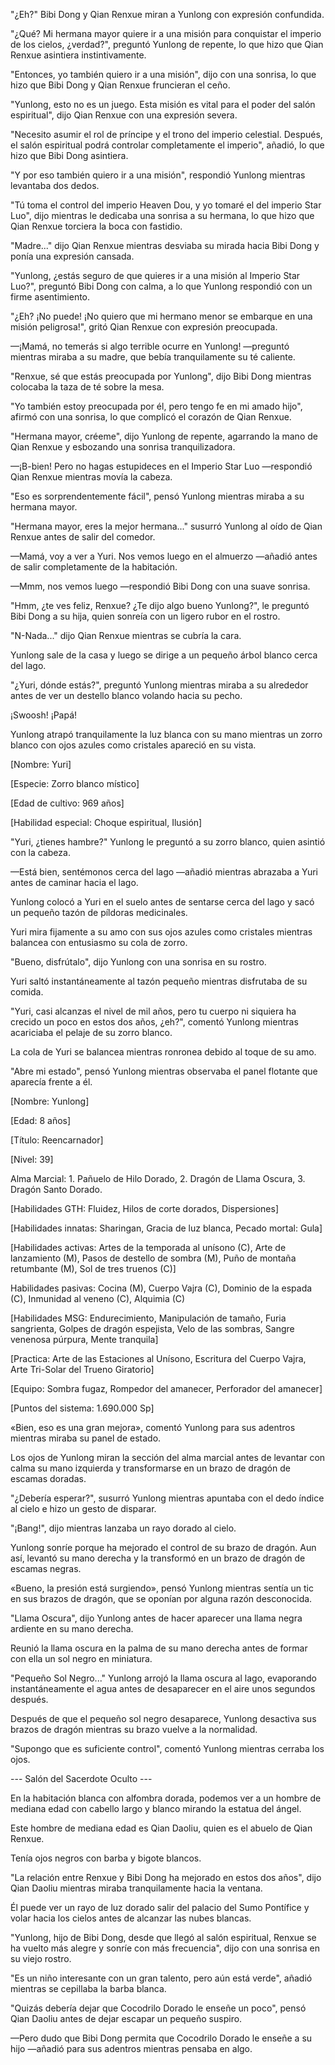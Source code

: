 
"¿Eh?" Bibi Dong y Qian Renxue miran a Yunlong con expresión confundida.

"¿Qué? Mi hermana mayor quiere ir a una misión para conquistar el imperio de los cielos, ¿verdad?", preguntó Yunlong de repente, lo que hizo que Qian Renxue asintiera instintivamente.

"Entonces, yo también quiero ir a una misión", dijo con una sonrisa, lo que hizo que Bibi Dong y Qian Renxue fruncieran el ceño.

"Yunlong, esto no es un juego. Esta misión es vital para el poder del salón espiritual", dijo Qian Renxue con una expresión severa.

"Necesito asumir el rol de príncipe y el trono del imperio celestial. Después, el salón espiritual podrá controlar completamente el imperio", añadió, lo que hizo que Bibi Dong asintiera.

"Y por eso también quiero ir a una misión", respondió Yunlong mientras levantaba dos dedos.

"Tú toma el control del imperio Heaven Dou, y yo tomaré el del imperio Star Luo", dijo mientras le dedicaba una sonrisa a su hermana, lo que hizo que Qian Renxue torciera la boca con fastidio.

"Madre..." dijo Qian Renxue mientras desviaba su mirada hacia Bibi Dong y ponía una expresión cansada.

"Yunlong, ¿estás seguro de que quieres ir a una misión al Imperio Star Luo?", preguntó Bibi Dong con calma, a lo que Yunlong respondió con un firme asentimiento.

"¿Eh? ¡No puede! ¡No quiero que mi hermano menor se embarque en una misión peligrosa!", gritó Qian Renxue con expresión preocupada.

—¡Mamá, no temerás si algo terrible ocurre en Yunlong! —preguntó mientras miraba a su madre, que bebía tranquilamente su té caliente.

"Renxue, sé que estás preocupada por Yunlong", dijo Bibi Dong mientras colocaba la taza de té sobre la mesa.

"Yo también estoy preocupada por él, pero tengo fe en mi amado hijo", afirmó con una sonrisa, lo que complicó el corazón de Qian Renxue.

"Hermana mayor, créeme", dijo Yunlong de repente, agarrando la mano de Qian Renxue y esbozando una sonrisa tranquilizadora.

—¡B-bien! Pero no hagas estupideces en el Imperio Star Luo —respondió Qian Renxue mientras movía la cabeza.

"Eso es sorprendentemente fácil", pensó Yunlong mientras miraba a su hermana mayor.

"Hermana mayor, eres la mejor hermana..." susurró Yunlong al oído de Qian Renxue antes de salir del comedor.

—Mamá, voy a ver a Yuri. Nos vemos luego en el almuerzo —añadió antes de salir completamente de la habitación.

—Mmm, nos vemos luego —respondió Bibi Dong con una suave sonrisa.

"Hmm, ¿te ves feliz, Renxue? ¿Te dijo algo bueno Yunlong?", le preguntó Bibi Dong a su hija, quien sonreía con un ligero rubor en el rostro.

"N-Nada..." dijo Qian Renxue mientras se cubría la cara.

Yunlong sale de la casa y luego se dirige a un pequeño árbol blanco cerca del lago.

"¿Yuri, dónde estás?", preguntó Yunlong mientras miraba a su alrededor antes de ver un destello blanco volando hacia su pecho.

¡Swoosh! ¡Papá!

Yunlong atrapó tranquilamente la luz blanca con su mano mientras un zorro blanco con ojos azules como cristales apareció en su vista.

[Nombre: Yuri]

[Especie: Zorro blanco místico]

[Edad de cultivo: 969 años]

[Habilidad especial: Choque espiritual, Ilusión]

"Yuri, ¿tienes hambre?" Yunlong le preguntó a su zorro blanco, quien asintió con la cabeza.

—Está bien, sentémonos cerca del lago —añadió mientras abrazaba a Yuri antes de caminar hacia el lago.

Yunlong colocó a Yuri en el suelo antes de sentarse cerca del lago y sacó un pequeño tazón de píldoras medicinales.

Yuri mira fijamente a su amo con sus ojos azules como cristales mientras balancea con entusiasmo su cola de zorro.

"Bueno, disfrútalo", dijo Yunlong con una sonrisa en su rostro.

Yuri saltó instantáneamente al tazón pequeño mientras disfrutaba de su comida.

"Yuri, casi alcanzas el nivel de mil años, pero tu cuerpo ni siquiera ha crecido un poco en estos dos años, ¿eh?", comentó Yunlong mientras acariciaba el pelaje de su zorro blanco.

La cola de Yuri se balancea mientras ronronea debido al toque de su amo.

"Abre mi estado", pensó Yunlong mientras observaba el panel flotante que aparecía frente a él.

[Nombre: Yunlong]

[Edad: 8 años]

[Título: Reencarnador]

[Nivel: 39]

Alma Marcial: 1. Pañuelo de Hilo Dorado, 2. Dragón de Llama Oscura, 3. Dragón Santo Dorado.

[Habilidades GTH: Fluidez, Hilos de corte dorados, Dispersiones]

[Habilidades innatas: Sharingan, Gracia de luz blanca, Pecado mortal: Gula]

[Habilidades activas: Artes de la temporada al unísono (C), Arte de lanzamiento (M), Pasos de destello de sombra (M), Puño de montaña retumbante (M), Sol de tres truenos (C)]

Habilidades pasivas: Cocina (M), Cuerpo Vajra (C), Dominio de la espada (C), Inmunidad al veneno (C), Alquimia (C)

[Habilidades MSG: Endurecimiento, Manipulación de tamaño, Furia sangrienta, Golpes de dragón espejista, Velo de las sombras, Sangre venenosa púrpura, Mente tranquila]

[Practica: Arte de las Estaciones al Unísono, Escritura del Cuerpo Vajra, Arte Tri-Solar del Trueno Giratorio]

[Equipo: Sombra fugaz, Rompedor del amanecer, Perforador del amanecer]

[Puntos del sistema: 1.690.000 Sp]

«Bien, eso es una gran mejora», comentó Yunlong para sus adentros mientras miraba su panel de estado.

Los ojos de Yunlong miran la sección del alma marcial antes de levantar con calma su mano izquierda y transformarse en un brazo de dragón de escamas doradas.

"¿Debería esperar?", susurró Yunlong mientras apuntaba con el dedo índice al cielo e hizo un gesto de disparar.

"¡Bang!", dijo mientras lanzaba un rayo dorado al cielo.

Yunlong sonríe porque ha mejorado el control de su brazo de dragón. Aun así, levantó su mano derecha y la transformó en un brazo de dragón de escamas negras.

«Bueno, la presión está surgiendo», pensó Yunlong mientras sentía un tic en sus brazos de dragón, que se oponían por alguna razón desconocida.

"Llama Oscura", dijo Yunlong antes de hacer aparecer una llama negra ardiente en su mano derecha.

Reunió la llama oscura en la palma de su mano derecha antes de formar con ella un sol negro en miniatura.

"Pequeño Sol Negro..." Yunlong arrojó la llama oscura al lago, evaporando instantáneamente el agua antes de desaparecer en el aire unos segundos después.

Después de que el pequeño sol negro desaparece, Yunlong desactiva sus brazos de dragón mientras su brazo vuelve a la normalidad.

"Supongo que es suficiente control", comentó Yunlong mientras cerraba los ojos.

--- Salón del Sacerdote Oculto ---

En la habitación blanca con alfombra dorada, podemos ver a un hombre de mediana edad con cabello largo y blanco mirando la estatua del ángel.

Este hombre de mediana edad es Qian Daoliu, quien es el abuelo de Qian Renxue.

Tenía ojos negros con barba y bigote blancos.

"La relación entre Renxue y Bibi Dong ha mejorado en estos dos años", dijo Qian Daoliu mientras miraba tranquilamente hacia la ventana.

Él puede ver un rayo de luz dorado salir del palacio del Sumo Pontífice y volar hacia los cielos antes de alcanzar las nubes blancas.

"Yunlong, hijo de Bibi Dong, desde que llegó al salón espiritual, Renxue se ha vuelto más alegre y sonríe con más frecuencia", dijo con una sonrisa en su viejo rostro.

"Es un niño interesante con un gran talento, pero aún está verde", añadió mientras se cepillaba la barba blanca.

"Quizás debería dejar que Cocodrilo Dorado le enseñe un poco", pensó Qian Daoliu antes de dejar escapar un pequeño suspiro.

—Pero dudo que Bibi Dong permita que Cocodrilo Dorado le enseñe a su hijo —añadió para sus adentros mientras pensaba en algo.